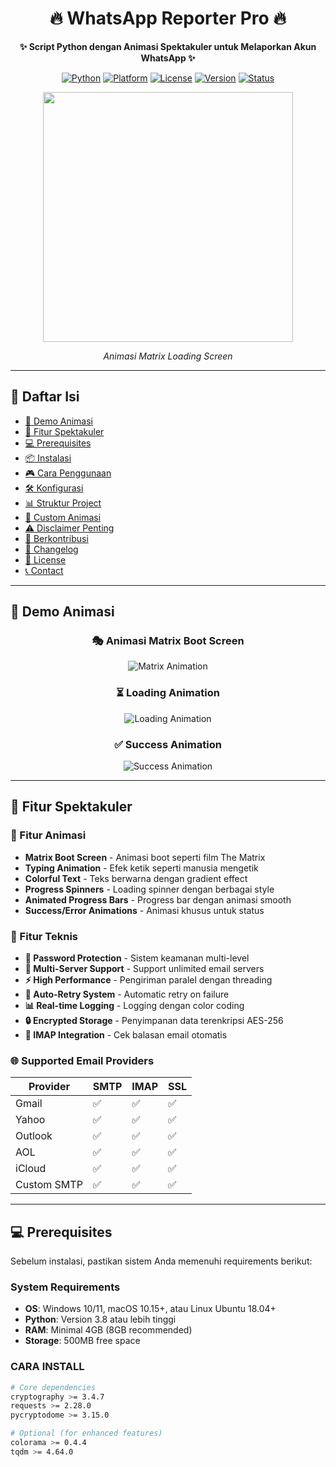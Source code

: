 <!-- Header dengan animasi -->
<div align="center">

# 🔥 WhatsApp Reporter Pro 🔥

**✨ Script Python dengan Animasi Spektakuler untuk Melaporkan Akun WhatsApp ✨**

[![Python](https://img.shields.io/badge/Python-3.8%2B-3776AB?logo=python&logoColor=white)](https://python.org)
[![Platform](https://img.shields.io/badge/Platform-Windows%20%7C%20Linux%20%7C%20MacOS-0078D6)](https://ubuntu.com)
[![License](https://img.shields.io/badge/License-MIT-green.svg)](LICENSE)
[![Version](https://img.shields.io/badge/Version-2.0.0-FF6B6B)](https://github.com/yourusername/whatsapp-reporter/releases)
[![Status](https://img.shields.io/badge/Status-Active%20Development-00C851)](https://github.com/yourusername/whatsapp-reporter)

<!-- GIF Animasi -->
<img src="https://media.giphy.com/media/v1.Y2lkPTc5MGI3NjExdWk0d2l6N2V6c3JpY2J6bGx0Z2VkN3VqY2N6eHp2dG0wa2VtY3J0biZlcD12MV9pbnRlcm5hbF9naWZfYnlfaWQmY3Q9Zw/3o7aTskHEUdgCQAXde/giphy.gif" width="400">

*Animasi Matrix Loading Screen*

</div>

---

## 📖 Daftar Isi

- [🌟 Demo Animasi](#-demo-animasi)
- [🚀 Fitur Spektakuler](#-fitur-spektakuler)
- [💻 Prerequisites](#-prerequisites)
- [📦 Instalasi](#-instalasi)
- [🎮 Cara Penggunaan](#-cara-penggunaan)
- [🛠️ Konfigurasi](#%EF%B8%8F-konfigurasi)
- [📊 Struktur Project](#-struktur-project)
- [🎨 Custom Animasi](#-custom-animasi)
- [⚠️ Disclaimer Penting](#%EF%B8%8F-disclaimer-penting)
- [🤝 Berkontribusi](#-berkontribusi)
- [📝 Changelog](#-changelog)
- [📜 License](#-license)
- [📞 Contact](#-contact)

---

## 🌟 Demo Animasi

<div align="center">

### 🎭 Animasi Matrix Boot Screen
![Matrix Animation](https://media.giphy.com/media/v1.Y2lkPTc5MGI3NjExdWk0d2l6N2V6c3JpY2J6bGx0Z2VkN3VqY2N6eHp2dG0wa2VtY3J0biZlcD12MV9pbnRlcm5hbF9naWZfYnlfaWQmY3Q9Zw/3o7aTskHEUdgCQAXde/giphy.gif)

### ⏳ Loading Animation
![Loading Animation](https://media.giphy.com/media/v1.Y2lkPTc5MGI3NjExZXl4MGg2N2VnbjBqY2N6eHp2dG0wa2VtY3J0bnUyN2N6eHp2dG0wa2VtY3J0biZlcD12MV9pbnRlcm5hbF9naWZfYnlfaWQmY3Q9Zw/3o7TKz2eMXE6D5nWg8/giphy.gif)

### ✅ Success Animation
![Success Animation](https://media.giphy.com/media/v1.Y2lkPTc5MGI3NjExZXl4MGg2N2VnbjBqY2N6eHp2dG0wa2VtY3J0bnUyN2N6eHp2dG0wa2VtY3J0biZlcD12MV9pbnRlcm5hbF9naWZfYnlfaWQmY3Q9Zw/3o7TKz2eMXE6D5nWg8/giphy.gif)

</div>

---

## 🚀 Fitur Spektakuler

### 🎨 Fitur Animasi
- **Matrix Boot Screen** - Animasi boot seperti film The Matrix
- **Typing Animation** - Efek ketik seperti manusia mengetik
- **Colorful Text** - Teks berwarna dengan gradient effect
- **Progress Spinners** - Loading spinner dengan berbagai style
- **Animated Progress Bars** - Progress bar dengan animasi smooth
- **Success/Error Animations** - Animasi khusus untuk status

### 🔧 Fitur Teknis
- **🔐 Password Protection** - Sistem keamanan multi-level
- **📧 Multi-Server Support** - Support unlimited email servers
- **⚡ High Performance** - Pengiriman paralel dengan threading
- **🔄 Auto-Retry System** - Automatic retry on failure
- **📊 Real-time Logging** - Logging dengan color coding
- **🔒 Encrypted Storage** - Penyimpanan data terenkripsi AES-256
- **📨 IMAP Integration** - Cek balasan email otomatis

### 🌐 Supported Email Providers
| Provider | SMTP | IMAP | SSL |
|----------|------|------|-----|
| Gmail | ✅ | ✅ | ✅ |
| Yahoo | ✅ | ✅ | ✅ |
| Outlook | ✅ | ✅ | ✅ |
| AOL | ✅ | ✅ | ✅ |
| iCloud | ✅ | ✅ | ✅ |
| Custom SMTP | ✅ | ✅ | ✅ |

---

## 💻 Prerequisites

Sebelum instalasi, pastikan sistem Anda memenuhi requirements berikut:

### System Requirements
- **OS**: Windows 10/11, macOS 10.15+, atau Linux Ubuntu 18.04+
- **Python**: Version 3.8 atau lebih tinggi
- **RAM**: Minimal 4GB (8GB recommended)
- **Storage**: 500MB free space

### CARA INSTALL
```bash
# Core dependencies
cryptography >= 3.4.7
requests >= 2.28.0
pycryptodome >= 3.15.0

# Optional (for enhanced features)
colorama >= 0.4.4
tqdm >= 4.64.0
